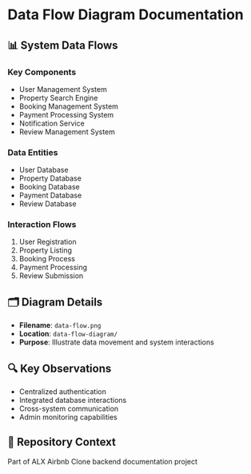 # Data Flow Diagram Documentation

## 📊 System Data Flows

### Key Components
- User Management System
- Property Search Engine
- Booking Management System
- Payment Processing System
- Notification Service
- Review Management System

### Data Entities
- User Database
- Property Database
- Booking Database
- Payment Database
- Review Database

### Interaction Flows
1. User Registration
2. Property Listing
3. Booking Process
4. Payment Processing
5. Review Submission

## 🗂️ Diagram Details
- **Filename**: `data-flow.png`
- **Location**: `data-flow-diagram/`
- **Purpose**: Illustrate data movement and system interactions

## 🔍 Key Observations
- Centralized authentication
- Integrated database interactions
- Cross-system communication
- Admin monitoring capabilities

## 📝 Repository Context
Part of ALX Airbnb Clone backend documentation project